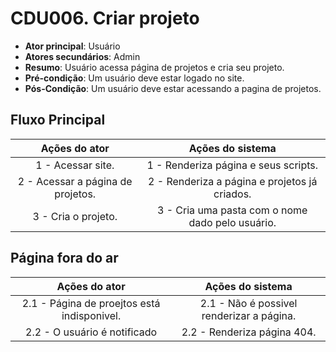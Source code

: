 # CDU006. Criar projeto

- **Ator principal**: Usuário
- **Atores secundários**: Admin	 
- **Resumo**: Usuário acessa página de projetos e cria seu projeto.
- **Pré-condição**: Um usuário deve estar logado no site.
- **Pós-Condição**: Um usuário deve estar acessando a pagina de projetos.

## Fluxo Principal
| Ações do ator | Ações do sistema |
| :-----------------: | :-----------------: | 
| 1 - Acessar site. | 1 - Renderiza página e seus scripts. |  
| 2 - Acessar a página de projetos. | 2 - Renderiza a página e projetos já criados. | 
| 3 - Cria o projeto. | 3 - Cria uma pasta com o nome dado pelo usuário. |  

## Página fora do ar
| Ações do ator | Ações do sistema |
| :-----------------: |:-----------------: | 
| 2.1 - Página de proejtos está indisponivel. | 2.1 - Não é possivel renderizar a página. |  
| 2.2 - O usuário é notificado | 2.2 - Renderiza página 404. |

